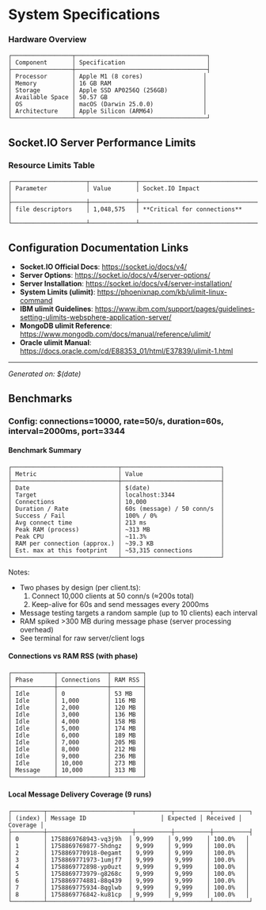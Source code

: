 # System Specifications

### Hardware Overview
```
┌─────────────────┬─────────────────────────────────────┐
│ Component       │ Specification                       │
├─────────────────┼─────────────────────────────────────┤
│ Processor       │ Apple M1 (8 cores)                 │
│ Memory          │ 16 GB RAM                          │
│ Storage         │ Apple SSD AP0256Q (256GB)          │
│ Available Space │ 50.57 GB                           │
│ OS              │ macOS (Darwin 25.0.0)              │
│ Architecture    │ Apple Silicon (ARM64)              │
└─────────────────┴─────────────────────────────────────┘
```

## Socket.IO Server Performance Limits
### Resource Limits Table
```
┌─────────────────────┬─────────────┬─────────────────────────────────────┐
│ Parameter           │ Value       │ Socket.IO Impact                    │
├─────────────────────┼─────────────┼─────────────────────────────────────┤
│ file descriptors    │ 1,048,575   │ **Critical for connections**        │
└─────────────────────┴─────────────┴─────────────────────────────────────┘
```
## Configuration Documentation Links
- **Socket.IO Official Docs**: https://socket.io/docs/v4/
- **Server Options**: https://socket.io/docs/v4/server-options/
- **Server Installation**: https://socket.io/docs/v4/server-installation/
- **System Limits (ulimit)**: https://phoenixnap.com/kb/ulimit-linux-command
- **IBM ulimit Guidelines**: https://www.ibm.com/support/pages/guidelines-setting-ulimits-websphere-application-server/
- **MongoDB ulimit Reference**: https://www.mongodb.com/docs/manual/reference/ulimit/
- **Oracle ulimit Manual**: https://docs.oracle.com/cd/E88353_01/html/E37839/ulimit-1.html

---
*Generated on: $(date)*

## Benchmarks

### Config: connections=10000, rate=50/s, duration=60s, interval=2000ms, port=3344

#### Benchmark Summary
```
┌──────────────────────────────┬────────────────────────────┐
│ Metric                       │ Value                      │
├──────────────────────────────┼────────────────────────────┤
│ Date                         │ $(date)                    │
│ Target                       │ localhost:3344             │
│ Connections                  │ 10,000                     │
│ Duration / Rate              │ 60s (message) / 50 conn/s  │
│ Success / Fail               │ 100% / 0%                  │
│ Avg connect time             │ 213 ms                     │
│ Peak RAM (process)           │ ~313 MB                    │
│ Peak CPU                     │ ~11.3%                     │
│ RAM per connection (approx.) │ ~39.3 KB                   │
│ Est. max at this footprint   │ ~53,315 connections        │
└──────────────────────────────┴────────────────────────────┘
```

Notes:
- Two phases by design (per client.ts):
  1) Connect 10,000 clients at 50 conn/s (≈200s total)
  2) Keep-alive for 60s and send messages every 2000ms
- Message testing targets a random sample (up to 10 clients) each interval
- RAM spiked >300 MB during message phase (server processing overhead)
- See terminal for raw server/client logs

#### Connections vs RAM RSS (with phase)
```
┌────────────┬──────────────┬─────────┐
│ Phase      │ Connections  │ RAM RSS │
├────────────┼──────────────┼─────────┤
│ Idle       │ 0            │ 53 MB   │
│ Idle       │ 1,000        │ 116 MB  │
│ Idle       │ 2,000        │ 120 MB  │
│ Idle       │ 3,000        │ 136 MB  │
│ Idle       │ 4,000        │ 158 MB  │
│ Idle       │ 5,000        │ 174 MB  │
│ Idle       │ 6,000        │ 189 MB  │
│ Idle       │ 7,000        │ 205 MB  │
│ Idle       │ 8,000        │ 212 MB  │
│ Idle       │ 9,000        │ 236 MB  │
│ Idle       │ 10,000       │ 273 MB  │
│ Message    │ 10,000       │ 313 MB  │
└────────────┴──────────────┴─────────┘
```

#### Local Message Delivery Coverage (9 runs)
```
┌─────────┬────────────────────────┬──────────┬──────────┬──────────┐
│ (index) │ Message ID                     │ Expected │ Received │ Coverage │
├─────────┼────────────────────────┼──────────┼──────────┼──────────┤
│ 0       │ 1758869768943-vq3j9h  │ 9,999    │ 9,999    │ 100.0%   │
│ 1       │ 1758869769877-5hdngz  │ 9,999    │ 9,999    │ 100.0%   │
│ 2       │ 1758869770918-0egamt  │ 9,999    │ 9,999    │ 100.0%   │
│ 3       │ 1758869771973-1umjf7  │ 9,999    │ 9,999    │ 100.0%   │
│ 4       │ 1758869772898-yp0uzt  │ 9,999    │ 9,999    │ 100.0%   │
│ 5       │ 1758869773979-g8268c  │ 9,999    │ 9,999    │ 100.0%   │
│ 6       │ 1758869774881-88q439  │ 9,999    │ 9,999    │ 100.0%   │
│ 7       │ 1758869775934-8qglwb  │ 9,999    │ 9,999    │ 100.0%   │
│ 8       │ 1758869776842-ku81cp  │ 9,999    │ 9,999    │ 100.0%   │
└─────────┴────────────────────────┴──────────┴──────────┴──────────┘
```

<!-- To add a new test case, duplicate this subsection and adjust the config line and tables accordingly. -->

